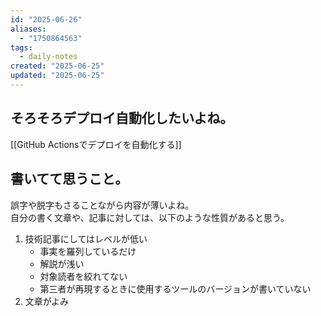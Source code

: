 ```yaml
---
id: "2025-06-26"
aliases:
  - "1750864563"
tags:
  - daily-notes
created: "2025-06-25"
updated: "2025-06-25"
---
```


## そろそろデプロイ自動化したいよね。

[[GitHub Actionsでデプロイを自動化する]]

## 書いてて思うこと。

誤字や脱字もさることながら内容が薄いよね。  
自分の書く文章や、記事に対しては、以下のような性質があると思う。
1. 技術記事にしてはレベルが低い
    - 事実を羅列しているだけ
    - 解説が浅い
    - 対象読者を絞れてない
    - 第三者が再現するときに使用するツールのバージョンが書いていない
2. 文章がよみ
